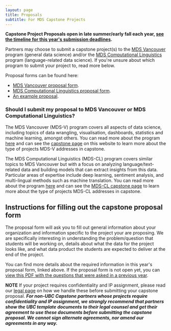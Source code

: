 ```yaml
---
layout: page
title: Proposals
subtitle: For MDS Capstone Projects
---
```


**Capstone Project Proposals open in late summer/early fall each year, [see the timeline for this year's submission deadlines](/capstone/timeline).**

Partners may choose to submit a capstone project(s) to the [MDS Vancouver](https://ubc-mds.github.io/about/) program (general data science) and/or the [MDS Computational Linguistics](https://ubc-mdscl.github.io/program/aboutme/) program (language-related data science). If you're unsure about which program to submit your project to, read more below.

Proposal forms can be found here:
- [MDS Vancouver proposal form](https://ubc.ca1.qualtrics.com/jfe/form/SV_9WxuDBcVfCVvQLs).
- [MDS Computational Linguistics proposal form](https://ubc.ca1.qualtrics.com/jfe/form/SV_0VdmnKK7058Gy6W).
- <a href="https://ubc-mds.github.io/capstone/sample-proposal.pdf" target="_blank">An example proposal</a>.


### Should I submit my proposal to MDS Vancouver or MDS Computational Linguistics?

The MDS Vancouver (MDS-V) program covers all aspects of data science, including topics of data wrangling, visualisation, dashboards,  statistics and machine learning, amongst others. You can read more about the program [here](https://masterdatascience.ubc.ca/programs/vancouver) and can see the [capstone page](/capstone/about) on this website to learn more about the type of projects MDS-V addresses in capstone.

The MDS Computational Linguistics (MDS-CL) program covers similar topics to MDS Vancouver but with a focus on analyzing language/text-related data and building models that can extract insights from this data. Particular areas of expertise include deep learning, sentiment analysis, and multi-lingual methods such as machine translation. You can read more about the program [here](https://masterdatascience.ubc.ca/programs/computational-linguistics) and can see the [MDS-CL capstone page](https://ubc-mdscl.github.io/capstone/past_projects/) to learn more about the type of projects MDS-CL addresses in capstone.

## Instructions for filling out the capstone proposal form

The proposal form will ask you to fill out general information about your organization
and information specific to the project your are proposing.
We are specifically interesting in understanding the problem/question
that students will be working on,
details about what the data for the project looks like,
and what data product the students are expected to deliver at the end of the project.

You can find more details about the required information in this year's proposal form,
linked above.
If the proposal form is not open yet,
you can [view this PDF with the questions that were asked in a previous year](/capstone/capstone-survey-sample.pdf).

**NOTE** If your project requires confidentiality and IP assignment, please read our [legal page](https://ubc-mds.github.io/capstone/guide-to-mutual-nda-ip/) on how we handle these before submitting your capstone proposal. **_For non-UBC Capstone partners whose projects require confidentiality and IP assignment, we strongly recommend that partners show the UBC template documents to their legal counsel and get their agreement to use these documents before submitting the capstone proposal. We cannot sign alternate agreements, nor amend our agreements in any way._**

